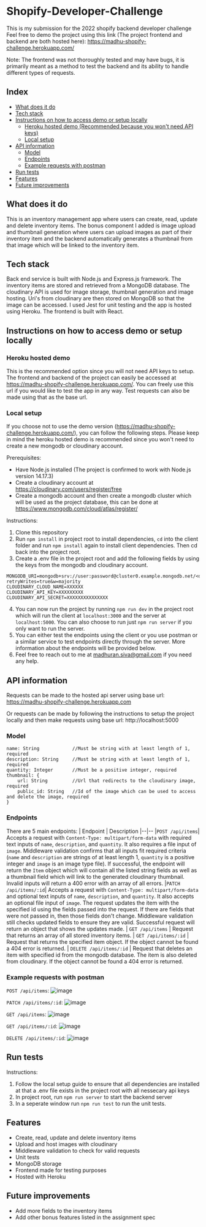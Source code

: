 # Shopify-Developer-Challenge

This is my submission for the 2022 shopify backend developer challenge Feel free to demo the project using this link (The project frontend and backend are both hosted here): https://madhu-shopify-challenge.herokuapp.com/

Note: The frontend was not thoroughly tested and may have bugs, it is primarily meant as a method to test the backend and its ability to handle different types of requests.

## Index
  * [What does it do](#what-does-it-do)
  * [Tech stack](#tech-stack)
  * [Instructions on how to access demo or setup locally](#instructions-on-how-to-access-demo-or-setup-locally)
    + [Heroku hosted demo (Recommended because you won't need API keys)](#heroku-hosted-demo)
    + [Local setup](#local-setup)
  * [API information](#api-information)
    + [Model](#model)
    + [Endpoints](#endpoints)
    + [Example requests with postman](#example-requests-with-postman)
  * [Run tests](#run-tests)
  * [Features](#features)
  * [Future improvements](#future-improvements)

## What does it do

This is an inventory management app where users can create, read, update and delete inventory items. The bonus component I added is image upload and thumbnail generation where users can upload images as part of their inventory item and the backend automatically generates a thumbnail from that image which will be linked to the inventory item. 

## Tech stack

Back end service is built with Node.js and Express.js framework. The inventory items are stored and retrieved from a MongoDB database. The cloudinary API is used for image storage, thumbnail generation and image hosting. Uri's from cloudinary are then stored on MongoDB so that the image can be accessed. I used Jest for unit testing and the app is hosted using Heroku. The frontend is built with React. 

## Instructions on how to access demo or setup locally

### Heroku hosted demo
This is the recommended option since you will not need API keys to setup. The frontend and backend of the project can easily be accessed at https://madhu-shopify-challenge.herokuapp.com/. You can freely use this url if you would like to test the app in any way. Test requests can also be made using that as the base url. 

### Local setup 
If you choose not to use the demo version (https://madhu-shopify-challenge.herokuapp.com/), you can follow the following steps. Please keep in mind the heroku hosted demo is recommended since you won't need to create a new mongodb or cloudinary account. 

Prerequisites:

- Have Node.js installed (The project is confirmed to work with Node.js version 14.17.3)
- Create a cloudinary account at https://cloudinary.com/users/register/free
- Create a mongodb account and then create a mongodb cluster which will be used as the project database, this can be done at https://www.mongodb.com/cloud/atlas/register/

Instructions:

1. Clone this repository
2. Run `npm install` in project root to install dependencies, `cd` into the client folder and run `npm install` again to install client dependencies. Then cd back into the project root. 
3. Create a .env file in the project root and add the following fields by using the keys from the mongodb and cloudinary account. 

```
MONGODB_URI=mongodb+srv://user:password@cluster0.example.mongodb.net/<data>?retryWrites=true&w=majority
CLOUDINARY_CLOUD_NAME=XXXXXX
CLOUDINARY_API_KEY=XXXXXXXXX
CLOUDINARY_API_SECRET=XXXXXXXXXXXXXXX
```

4. You can now run the project by running `npm run dev` in the project root which will run the client at `localhost:3000` and the server at `localhost:5000`. You can also choose to run just `npm run server` if you only want to run the server. 
5. You can either test the endpoints using the client or you use postman or a similar service to test endpoints directly through the server. More information about the endpoints will be provided below. 
6. Feel free to reach out to me at madhuran.siva@gmail.com if you need any help. 

## API information
Requests can be made to the hosted api server using base url: https://madhu-shopify-challenge.herokuapp.com

Or requests can be made by following the instructions to setup the project locally and then make requests using base url: http://localhost:5000

### Model
```
name: String            //Must be string with at least length of 1, required
description: String     //Must be string with at least length of 1, required
quantity: Integer       //Must be a positive integer, required
thumbnail: {
    url: String         //Url that redirects to the cloudinary image, required
    public_id: String   //Id of the image which can be used to access and delete the image, required
} 
```

### Endpoints
There are 5 main endpoints:
| Endpoint | Description
|--|--
|`POST /api/items`| Accepts a request with `Content-Type: multipart/form-data` with required text inputs of `name`, `description`, and `quantity`. It also requires a file input of `image`. Middleware validation confirms that all inputs fit required criteria (`name` and `description` are strings of at least length 1, `quantity` is a positive integer and `image` is an image type file). If successful, the endpoint will return the `Item` object which will contain all the listed string fields as well as a thumbnail field which will link to the generated cloudinary thumbnail. Invalid inputs will return a 400 error with an array of all errors. 
|`PATCH /api/items/:id`| Accepts a request with `Content-Type: multipart/form-data` and optional text inputs of `name`, `description`, and `quantity`. It also accepts an optional file input of `image`. The request updates the item with the specified id using the fields passed into the request. If there are fields that were not passed in, then those fields don't change. Middleware validation still checks updated fields to ensure they are valid. Successful request will return an object that shows the updates made. 
| `GET /api/items` | Request that returns an array of all stored inventory items. 
| `GET /api/items/:id` | Request that returns the specified item object. If the object cannot be found a 404 error is returned. 
| `DELETE /api/items/:id` | Request that deletes an item with specified id from the mongodb database. The item is also deleted from cloudinary. If the object cannot be found a 404 error is returned. 

### Example requests with postman
`POST /api/items`:
![image](https://user-images.githubusercontent.com/59408742/149682631-d73d3891-bc16-43ab-ad4a-587963eb42f7.png)

`PATCH /api/items/:id`:
![image](https://user-images.githubusercontent.com/59408742/149682579-cc073f81-a51f-4cb1-94e1-7d0db027a849.png)

`GET /api/items`:
![image](https://user-images.githubusercontent.com/59408742/149682461-09a99b52-e25d-47a0-8e7c-2064c9476eed.png)

`GET /api/items/:id`:
![image](https://user-images.githubusercontent.com/59408742/149682673-e253bed5-985f-4e13-b96c-894c72a22cc7.png)

`DELETE /api/items/:id`:
![image](https://user-images.githubusercontent.com/59408742/149682694-5bacda29-54e7-4268-a7a8-7ecc5215e0f8.png)

## Run tests
Instructions:
1. Follow the local setup guide to ensure that all dependencies are installed at that a .env file exists in the project root with all nessecary api keys
2. In project root, run `npm run server` to start the backend server
3. In a seperate window run `npm run test` to run the unit tests.


## Features
- Create, read, update and delete inventory items
- Upload and host images with cloudinary
- Middleware validation to check for valid requests
- Unit tests
- MongoDB storage
- Frontend made for testing purposes
- Hosted with Heroku

## Future improvements
- Add more fields to the inventory items
- Add other bonus features listed in the assignment spec



